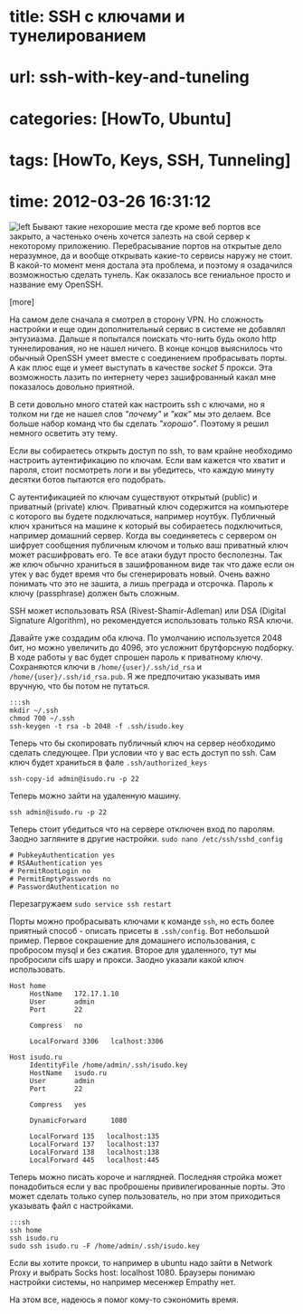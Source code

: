 # title: SSH с ключами и тунелированием
# url: ssh-with-key-and-tuneling
# categories: [HowTo, Ubuntu]
# tags: [HowTo, Keys, SSH, Tunneling]
# time: 2012-03-26 16:31:12


![left](~ssh-key.png)
Бывают такие нехорошие места где кроме веб портов все закрыто, а частенько очень хочется залезть на свой сервер к некоторому приложению. Перебрасывание портов на открытые дело неразумное, да и вообще открывать какие-то сервисы наружу не стоит. В какой-то момент меня достала эта проблема, и поэтому я озадачился возможностью сделать тунель. Как оказалось все гениальное просто и название ему OpenSSH.

[more]

На самом деле сначала я смотрел в сторону VPN. Но сложноcть настройки и еще один дополнительный сервис в системе не добавлял энтузиазма. Дальше я попытался поискать что-нить будь около http туннелирования, но не нашел ничего. В конце концов выяснилось что обычный OpenSSH умеет вместе с соединением пробрасывать порты. А как плюс еще и умеет выступать в качестве _socket 5_ прокси. Эта возможность лазить по интернету через зашифрованный какал мне показалось довольно приятной.

В сети довольно много статей как настроить ssh с ключами, но я толком ни где не нашел слов _"почему"_ и _"как"_ мы это делаем. Все больше набор команд что бы сделать _"хорошо"_. Поэтому я решил немного осветить эту тему.

Если вы собираетесь открыть доступ по ssh, то вам крайне необходимо настроить аутентификацию по ключам. Если вам кажется что хватит и пароля, стоит посмотреть логи и вы убедитесь, что каждую минуту десятки ботов пытаются его подобрать. 

С аутентификацией по ключам существуют открытый (public) и приватный (private) ключ. Приватный ключ содержится на компьютере с которого вы будете подключаться, например ноутбук. Публичный ключ храниться на машине к который вы собираетесь подключиться, например домашний сервер. Когда вы соединяетесь с сервером он шифрует сообщения публичным ключом и только ваш приватный ключ может расшифровать его. Те все атаки будут просто бесполезны. Так же ключ обычно храниться в зашифрованном виде так что даже если он утек у вас будет время что бы сгенерировать новый. Очень важно понимать что это не зашита, а лишь преграда и отсрочка. Пароль к ключу (passphrase) должен быть сложным.

SSH может использовать RSA (Rivest-Shamir-Adleman) или DSA (Digital Signature Algorithm), но рекомендуется использовать только RSA ключи.

Давайте уже создадим оба ключа. По умолчанию используется 2048 бит, но можно увеличить до 4096, это усложнит брутфорсную подборку. В ходе работы у вас будет спрошен пароль к приватному ключу. Сохраняются ключи в `/home/{user}/.ssh/id_rsa` и `/home/{user}/.ssh/id_rsa.pub`. Я же предпочитаю указывать имя вручную, что бы потом не путаться.

    :::sh
    mkdir ~/.ssh
    chmod 700 ~/.ssh
    ssh-keygen -t rsa -b 2048 -f .ssh/isudo.key

Теперь что бы скопировать публичный ключ на сервер необходимо сделать следующее. При условии что у вас есть доступ по ssh. Сам ключ будет храниться в фале `.ssh/authorized_keys`

    ssh-copy-id admin@isudo.ru -p 22

Теперь можно зайти на удаленную машину.

    ssh admin@isudo.ru -p 22

Теперь стоит убедиться что на сервере отключен вход по паролям. Заодно загляните в другие настройки. `sudo nano /etc/ssh/sshd_config`

    # PubkeyAuthentication yes
    # RSAAuthentication yes
    # PermitRootLogin no
    # PermitEmptyPasswords no
    # PasswordAuthentication no

Перезагружаем `sudo service ssh restart`

Порты можно пробрасывать ключами к команде `ssh`, но есть более приятный способ - описать присеты в `.ssh/config`. Вот небольшой пример. Первое сокрашение для домашнего использования, с пробросом mysql и без сжатия. Второе для удаленного, тут мы пробросили cifs шару и прокси. Заодно указали какой ключ использовать.

    Host home
         HostName   172.17.1.10
         User       admin
         Port       22

         Compress   no
         
         LocalForward 3306   lcalhost:3306

    Host isudo.ru
         IdentityFile /home/admin/.ssh/isudo.key
         HostName   isudo.ru
         User       admin
         Port       22

         Compress   yes
         
         DynamicForward      1080
         
         LocalForward 135   localhost:135
         LocalForward 137   localhost:137
         LocalForward 138   localhost:138
         LocalForward 445   localhost:445

Теперь можно писать короче и наглядней. Последняя стройка может понадобиться если у вас проброшены привилегированные порты. Это может сделать только супер пользователь, но при этом приходиться указывать файл с настройками.

    :::sh
    ssh home
    ssh isudo.ru
    sudo ssh isudo.ru -F /home/admin/.ssh/isudo.key

Если вы хотите прокси, то например в ubuntu надо зайти в Network Proxy и выбрать Socks host: localhost 1080. Браузеры понимаю настройки системы, но например месенжер Empathy нет.

На этом все, надеюсь я помог кому-то сэкономить время.
